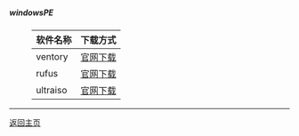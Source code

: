 ##### windowsPE
<html>
<head>
<meta charset='UTF-8'><meta name='viewport' content='width=device-width initial-scale=1'>
</head>
<figure><table>
<thead>
<tr><th style='text-align:left;' >软件名称</th><th style='text-align:right;' >下载方式</th></tr></thead>
<tbody><tr><td style='text-align:left;' >ventory</td><td style='text-align:right;' ><a href='https://www.ventoy.net/cn/index.html'>官网下载</a></td></tr><tr><td style='text-align:left;' >rufus </td><td style='text-align:right;' ><a href='http://rufus.ie/zh/'>官网下载</a></td></tr><tr><td style='text-align:left;' >ultraiso</td><td style='text-align:right;' ><a href='https://cn.ultraiso.net/xiazai.html'>官网下载</a></td></tr></tbody>
</table></figure>
<hr />
<p><a href='https://netlinkbuilder.github.io/storedownload/'>返回主页</a></p>
<p>&nbsp;</p>
</body>
</html>
